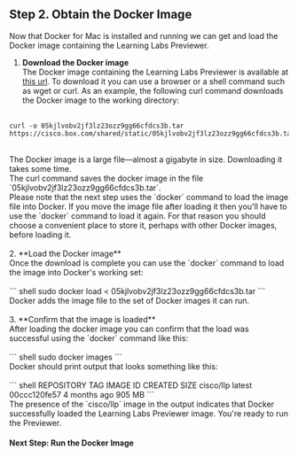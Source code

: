 ## Step 2. Obtain the Docker Image

Now that Docker for Mac is installed and running we can get and load
the Docker image containing the Learning Labs Previewer.

1. **Download the Docker image**<br/>
The Docker image containing the Learning Labs Previewer is available
at
[this url](https://cisco.box.com/shared/static/05kjlvobv2jf3lz23ozz9gg66cfdcs3b.tar). 
To download it you can use a browser or a shell command such as wget
or curl. As an example, the following curl command downloads the
Docker image to the working directory:<br/><br/>
``` curl
curl -o 05kjlvobv2jf3lz23ozz9gg66cfdcs3b.tar https://cisco.box.com/shared/static/05kjlvobv2jf3lz23ozz9gg66cfdcs3b.tar
```
<br/>
The Docker image is a large file&mdash;almost a gigabyte in
size. Downloading it takes some time.
<br/>
The curl command saves the docker image in the file
`05kjlvobv2jf3lz23ozz9gg66cfdcs3b.tar`. 
<br/>
Please note that the next step uses the `docker` command to load the
image file into Docker. If you move the image file after loading it
then you'll have to use the `docker` command to load it again. For
that reason you should choose a convenient place to store it, perhaps
with other Docker images, before loading it.
<br/><br/>
2. **Load the Docker image**<br/>
Once the download is complete you can use the `docker` command to load
the image into Docker's working set:<br/><br/>
``` shell
sudo docker load < 05kjlvobv2jf3lz23ozz9gg66cfdcs3b.tar
```
<br/>
Docker adds the image file to the set of Docker images it can run.
<br/><br/>
3. **Confirm that the image is loaded**<br/>
After loading the docker image you can confirm that the load was
successful using the `docker` command like this:
<br/><br/>
``` shell
sudo docker images
```
<br/>
Docker should print output that looks something like this:<br/><br/>
``` shell
REPOSITORY   TAG       IMAGE ID       CREATED        SIZE
cisco/llp    latest    00ccc120fe57   4 months ago   905 MB
```
<br/>
The presence of the `cisco/llp` image in the output indicates that
Docker successfully loaded the Learning Labs Previewer image. You're
ready to run the Previewer.
<br/>

#### Next Step: Run the Docker Image
